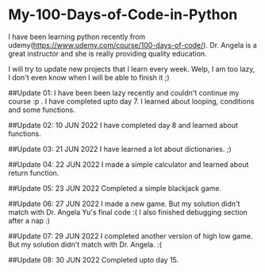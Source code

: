 # My-100-Days-of-Code-in-Python
I have been learning python recently from udemy(https://www.udemy.com/course/100-days-of-code/). Dr. Angela is a great instructor and she is really providing quality education. 

I will try to update new projects that I learn every week. Welp, I am too lazy, I don't even know when I will be able to finish it ;)

##Update 01:
I have been been lazy recently and couldn't continue my course :p . I have completed upto day 7. I learned about looping, conditions and some functions.

##Update 02: 10 JUN 2022
I have completed day 8 and learned about functions. 

##Update 03: 21 JUN 2022
I have learned a lot about dictionaries. ;)

##Update 04: 22 JUN 2022
I made a simple calculator and learned about return function.

##Update 05: 23 JUN 2022
Completed a simple blackjack game.

##Update 06: 27 JUN 2022
I made a new game. But my solution didn't match with Dr. Angela Yu's final code :( I also finished debugging section after a nap :)

##Update 07: 29 JUN 2022
I completed another version of high low game. But my solution didn't match with Dr. Angela. :(

##Update 08: 30 JUN 2022
Completed upto day 15.

